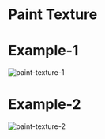 # Paint Texture

# Example-1
![paint-texture-1](https://github.com/berkcannbayramm/paint-texture/assets/40321995/52390ab6-c697-4ae4-90e8-214a6f352cd5)

# Example-2
![paint-texture-2](https://github.com/berkcannbayramm/paint-texture/assets/40321995/f1c95cde-61ba-4649-8151-7772d4809a4e)

